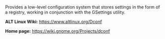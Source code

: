 Provides a low-level configuration system that stores settings in the form of a registry, working in conjunction with the GSettings utility.

**ALT Linux Wiki:** <https://www.altlinux.org/Dconf>

**Home page:** <https://wiki.gnome.org/Projects/dconf>
